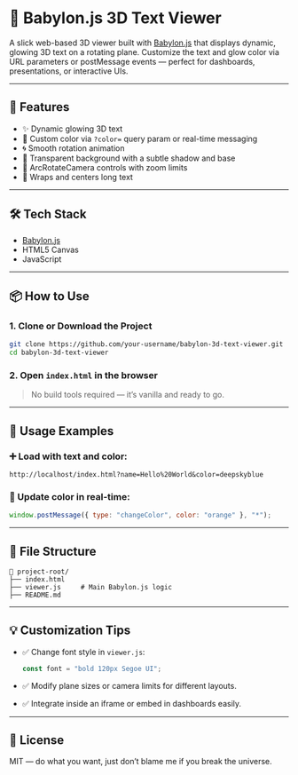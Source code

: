 
# 🔮 Babylon.js 3D Text Viewer

A slick web-based 3D viewer built with [Babylon.js](https://www.babylonjs.com/) that displays dynamic, glowing 3D text on a rotating plane. Customize the text and glow color via URL parameters or postMessage events — perfect for dashboards, presentations, or interactive UIs.

---

## 🚀 Features

- ✨ Dynamic glowing 3D text
- 🎨 Custom color via `?color=` query param or real-time messaging
- 🌀 Smooth rotation animation
- 🧼 Transparent background with a subtle shadow and base
- 🎥 ArcRotateCamera controls with zoom limits
- 💬 Wraps and centers long text

---

## 🛠️ Tech Stack

- [Babylon.js](https://www.babylonjs.com/)
- HTML5 Canvas
- JavaScript

---

## 📦 How to Use

### 1. Clone or Download the Project

```bash
git clone https://github.com/your-username/babylon-3d-text-viewer.git
cd babylon-3d-text-viewer
```

### 2. Open `index.html` in the browser

> No build tools required — it’s vanilla and ready to go.

---

## 🧪 Usage Examples

### ➕ Load with text and color:

```
http://localhost/index.html?name=Hello%20World&color=deepskyblue
```

### 🎯 Update color in real-time:

```js
window.postMessage({ type: "changeColor", color: "orange" }, "*");
```

---

## 📁 File Structure

```
📁 project-root/
├── index.html
├── viewer.js     # Main Babylon.js logic
├── README.md
```

---

## 💡 Customization Tips

- ✅ Change font style in `viewer.js`:  
  ```js
  const font = "bold 120px Segoe UI";
  ```

- ✅ Modify plane sizes or camera limits for different layouts.
- ✅ Integrate inside an iframe or embed in dashboards easily.

---

## 🧼 License

MIT — do what you want, just don’t blame me if you break the universe.